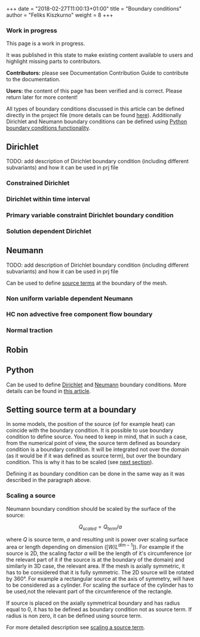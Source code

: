+++
date = "2018-02-27T11:00:13+01:00"
title = "Boundary conditions"
author = "Feliks Kiszkurno"
weight = 8
+++
<div class="note">

### Work in progress

This page is a work in progress.

It was published in this state to make existing content available to users and highlight missing parts to contributors.

**Contributors:** please see Documentation Contribution Guide to contribute to the documentation.

**Users:** the content of this page has been verified and is correct. Please return later for more content!

</div>

All types of boundary conditions discussed in this article can be defined directly in the project file (more details can be found [here](/docs/userguide/blocks/process_variables/#boundary-conditions)).
Additionally Dirichlet and Neumann boundary conditions can be defined using [Python boundary conditions functionality](/docs/userguide/features/python-bc/).

## Dirichlet

TODO: add description of Dirichlet boundary condition (including different subvariants) and how it can be used in prj file

### Constrained Dirichlet

### Dirichlet within time interval

### Primary variable constraint Dirichlet boundary condition

### Solution dependent Dirichlet

## Neumann

TODO: add description of Dirichlet boundary condition (including different subvariants) and how it can be used in prj file

Can be used to define [source terms](/docs/userguide/blocks/process_variables/#sources) at the boundary of the mesh.

### Non uniform variable dependent Neumann

### HC non advective free component flow boundary

### Normal traction

## Robin

## Python

Can be used to define [Dirichlet](/docs/userguide/blocks/boundary_conditions/#dirichlet) and [Neumann](/docs/userguide/blocks/boundary_conditions/#neumann) boundary conditions. More details can be found in [this article](/docs/userguide/features/python_bc/).

## Setting source term at a boundary

In some models, the position of the source (of for example heat) can coincide with the boundary condition. 
It is possible to use boundary condition to define source.
You need to keep in mind, that in such a case, from the numerical point of view, the source term defined as boundary condition is a boundary condition. It will be integrated not over the domain (as it would be if it was defined as source term), but over the boundary condition. This is why it has to be scaled (see [next section](/docs/userguide/blocks/boundary_conditions/#scaling-a-source)).

Defining it as boundary condition can be done in the same way as it was described in the paragraph above.

### Scaling a source

Neumann boundary condition should be scaled by the surface of the source:

$$ Q_{scaled} = Q_{term} / a $$

where $Q$ is source term, $a$ and resulting unit is power over scaling surface area or length depending on dimension ($[W / L^{dim-1}]$).
For example if the source is 2D, the scaling factor $a$ will be the length of it's circumference (or the relevant part of it if the source is at the boundary of the domain) and similarly in 3D case, the relevant area.
If the mesh is axially symmetric, it has to be considered that it is fully symmetric.
The 2D source will be rotated by $360°$.
For example a rectangular source at the axis of symmetry, will have to be considered as a cylinder.
For scaling the surface of the cylinder has to be used,not the relevant part of the circumference of the rectangle.

If source is placed on the axially symmetrical boundary and has radius equal to 0, it has to be defined as boundary condition not as source term.
If radius is non zero, it can be defined using source term.

For more detailed description see [scaling a source term](/docs/userguide/blocks/misc/scaling_source_term/).